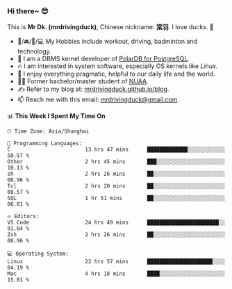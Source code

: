 ### Hi there~ 😎

This is **Mr Dk. (mrdrivingduck)**, Chinese nickname: **棠羽**. I love ducks. 🦆

- 💪/🚘/🏸/💻 My Hobbies include workout, driving, badminton and technology.
- 🍊 I am a DBMS kernel developer of [PolarDB for PostgreSQL](https://github.com/ApsaraDB/PolarDB-for-PostgreSQL).
- 🔥 I am interested in system software, especially OS kernels like *Linux*.
- 🔧 I enjoy everything pragmatic, helpful to our daily life and the world.
- 👨‍🎓 Former bachelor/master student of [NUAA](https://en.wikipedia.org/wiki/Nanjing_University_of_Aeronautics_and_Astronautics).
- ✍ Refer to my blog at: [mrdrivingduck.github.io/blog](https://mrdrivingduck.github.io/blog/).
- 📫 Reach me with this email: [mrdrivingduck@gmail.com](mailto:mrdrivingduck@gmail.com).

<!--START_SECTION:waka-->
📊 **This Week I Spent My Time On** 

```text
🕑︎ Time Zone: Asia/Shanghai

💬 Programming Languages: 
C                        13 hrs 47 mins      █████████████░░░░░░░░░░░░   50.57 % 
Other                    2 hrs 45 mins       ███░░░░░░░░░░░░░░░░░░░░░░   10.13 % 
sh                       2 hrs 26 mins       ██░░░░░░░░░░░░░░░░░░░░░░░   08.96 % 
Tcl                      2 hrs 20 mins       ██░░░░░░░░░░░░░░░░░░░░░░░   08.57 % 
SQL                      1 hr 51 mins        ██░░░░░░░░░░░░░░░░░░░░░░░   06.81 % 

🔥 Editors: 
VS Code                  24 hrs 49 mins      ███████████████████████░░   91.04 % 
Zsh                      2 hrs 26 mins       ██░░░░░░░░░░░░░░░░░░░░░░░   08.96 % 

💻 Operating System: 
Linux                    22 hrs 57 mins      █████████████████████░░░░   84.19 % 
Mac                      4 hrs 18 mins       ████░░░░░░░░░░░░░░░░░░░░░   15.81 % 
```


<!--END_SECTION:waka-->

<!-- ![Mr Dk.'s GitHub Stats](https://github-readme-stats.vercel.app/api?username=mrdrivingduck&count_private&show_icons=true&theme=buefy) -->

<!-- ![Most Used Languages](https://github-readme-stats.vercel.app/api/top-langs/?username=mrdrivingduck&exclude_repo=mips32-CPU,snort-tcp-socket&theme=buefy&layout=compact&langs_count=10) -->


<!--
**mrdrivingduck/mrdrivingduck** is a ✨ _special_ ✨ repository because its `README.md` (this file) appears on your GitHub profile.

Here are some ideas to get you started:

- 🔭 I’m currently working on ...
- 🌱 I’m currently learning ...
- 👯 I’m looking to collaborate on ...
- 🤔 I’m looking for help with ...
- 💬 Ask me about ...
- 📫 How to reach me: ...
- 😄 Pronouns: ...
- ⚡ Fun fact: ...
-->
